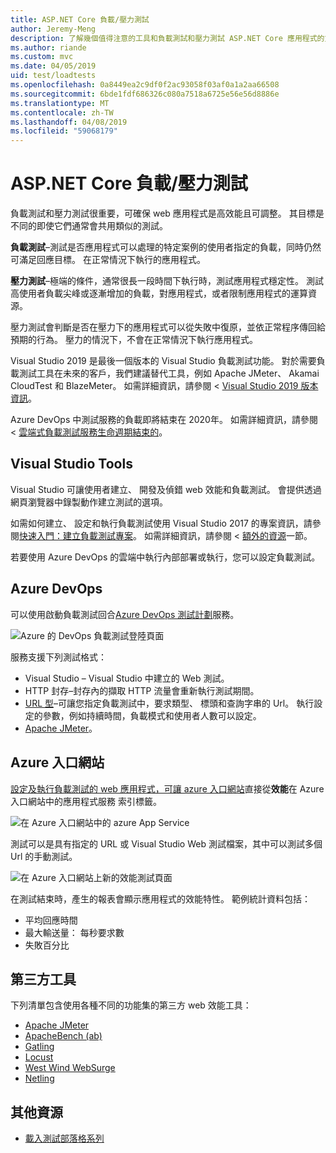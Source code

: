 ```yaml
---
title: ASP.NET Core 負載/壓力測試
author: Jeremy-Meng
description: 了解幾個值得注意的工具和負載測試和壓力測試 ASP.NET Core 應用程式的方法。
ms.author: riande
ms.custom: mvc
ms.date: 04/05/2019
uid: test/loadtests
ms.openlocfilehash: 0a8449ea2c9df0f2ac93058f03af0a1a2aa66508
ms.sourcegitcommit: 6bde1fdf686326c080a7518a6725e56e56d8886e
ms.translationtype: MT
ms.contentlocale: zh-TW
ms.lasthandoff: 04/08/2019
ms.locfileid: "59068179"
---
```

# <a name="aspnet-core-loadstress-testing"></a>ASP.NET Core 負載/壓力測試

負載測試和壓力測試很重要，可確保 web 應用程式是高效能且可調整。 其目標是不同的即使它們通常會共用類似的測試。

**負載測試**&ndash;測試是否應用程式可以處理的特定案例的使用者指定的負載，同時仍然可滿足回應目標。 在正常情況下執行的應用程式。

**壓力測試**&ndash;極端的條件，通常很長一段時間下執行時，測試應用程式穩定性。 測試高使用者負載尖峰或逐漸增加的負載，對應用程式，或者限制應用程式的運算資源。

壓力測試會判斷是否在壓力下的應用程式可以從失敗中復原，並依正常程序傳回給預期的行為。 壓力的情況下，不會在正常情況下執行應用程式。

Visual Studio 2019 是最後一個版本的 Visual Studio 負載測試功能。 對於需要負載測試工具在未來的客戶，我們建議替代工具，例如 Apache JMeter、 Akamai CloudTest 和 BlazeMeter。 如需詳細資訊，請參閱 < [Visual Studio 2019 版本資訊](/visualstudio/releases/2019/release-notes#test-tools)。

Azure DevOps 中測試服務的負載即將結束在 2020年。 如需詳細資訊，請參閱 <<c0> [ 雲端式負載測試服務生命週期結束的](https://devblogs.microsoft.com/devops/cloud-based-load-testing-service-eol/)。

## <a name="visual-studio-tools"></a>Visual Studio Tools

Visual Studio 可讓使用者建立、 開發及偵錯 web 效能和負載測試。 會提供透過網頁瀏覽器中錄製動作建立測試的選項。

如需如何建立、 設定和執行負載測試使用 Visual Studio 2017 的專案資訊，請參閱[快速入門：建立負載測試專案](/visualstudio/test/quickstart-create-a-load-test-project?view=vs-2017)。 如需詳細資訊，請參閱 <<c0> [ 額外的資源](#additional-resources)一節。

若要使用 Azure DevOps 的雲端中執行內部部署或執行，您可以設定負載測試。

## <a name="azure-devops"></a>Azure DevOps

可以使用啟動負載測試回合[Azure DevOps 測試計劃](/azure/devops/test/load-test/index?view=vsts)服務。

![Azure 的 DevOps 負載測試登陸頁面](./load-tests/_static/azure-devops-load-test.png)

服務支援下列測試格式：

* Visual Studio &ndash; Visual Studio 中建立的 Web 測試。
* HTTP 封存&ndash;封存內的擷取 HTTP 流量會重新執行測試期間。
* [URL 型](/azure/devops/test/load-test/get-started-simple-cloud-load-test?view=vsts)&ndash;可讓您指定負載測試中，要求類型、 標頭和查詢字串的 Url。 執行設定的參數，例如持續時間，負載模式和使用者人數可以設定。
* [Apache JMeter](https://jmeter.apache.org/)。

## <a name="azure-portal"></a>Azure 入口網站

[設定及執行負載測試的 web 應用程式，可讓 azure 入口網站](/azure/devops/test/load-test/app-service-web-app-performance-test?view=vsts)直接從**效能**在 Azure 入口網站中的應用程式服務 索引標籤。

![在 Azure 入口網站中的 azure App Service](./load-tests/_static/azure-appservice-perf-test.png)

測試可以是具有指定的 URL 或 Visual Studio Web 測試檔案，其中可以測試多個 Url 的手動測試。

![在 Azure 入口網站上新的效能測試頁面](./load-tests/_static/azure-appservice-perf-test-config.png)

在測試結束時，產生的報表會顯示應用程式的效能特性。 範例統計資料包括：

* 平均回應時間
* 最大輸送量： 每秒要求數
* 失敗百分比

## <a name="third-party-tools"></a>第三方工具

下列清單包含使用各種不同的功能集的第三方 web 效能工具：

* [Apache JMeter](https://jmeter.apache.org/)
* [ApacheBench (ab)](https://httpd.apache.org/docs/2.4/programs/ab.html)
* [Gatling](https://gatling.io/)
* [Locust](https://locust.io/)
* [West Wind WebSurge](http://websurge.west-wind.com/)
* [Netling](https://github.com/hallatore/Netling)

## <a name="additional-resources"></a>其他資源

* [載入測試部落格系列](https://blogs.msdn.microsoft.com/charles_sterling/2015/06/01/load-test-series-part-i-creating-web-performance-tests-for-a-load-test/)
